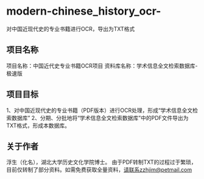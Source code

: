 # modern-chinese_history_ocr-
对中国近现代史的专业书籍进行OCR，导出为TXT格式

## 项目名称
项目名称：中国近代史专业书籍OCR项目
资料库名称：学术信息全文检索数据库-极速版

## 项目目标
1、对中国近现代史的专业书籍（PDF版本）进行OCR处理，形成“学术信息全文检索数据库”
2、分期、分批地将“学术信息全文检索数据库”中的PDF文件导出为TXT格式，形成本数据库。

## 关于作者
浮生（化名），湖北大学历史文化学院博士。
由于PDF转制TXT的过程过于繁琐，目前仅转制了部分资料。如需免费获取全量资料，请联系zzhjim@petmail.com

